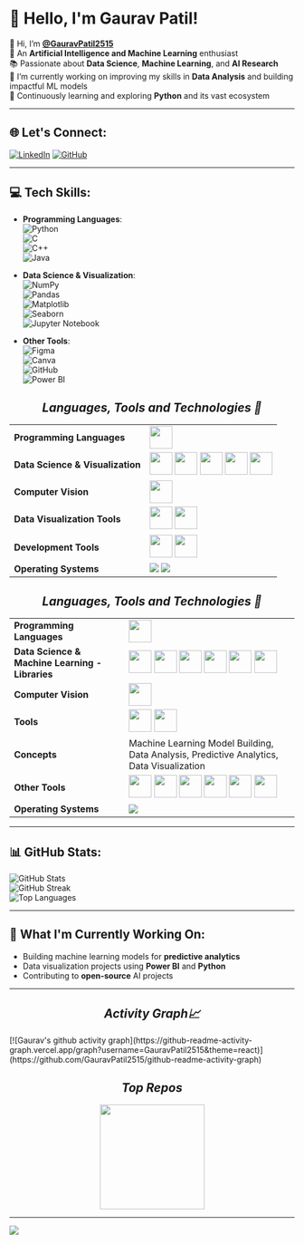 # 💫 Hello, I'm Gaurav Patil!

👋 Hi, I’m **[@GauravPatil2515](https://github.com/GauravPatil)**  
🤖 An **Artificial Intelligence and Machine Learning** enthusiast  
📚 Passionate about **Data Science**, **Machine Learning**, and **AI Research**  
🎯 I’m currently working on improving my skills in **Data Analysis** and building impactful ML models  
🌱 Continuously learning and exploring **Python** and its vast ecosystem

---

## 🌐 Let's Connect:
[![LinkedIn](https://img.shields.io/badge/LinkedIn-%230077B5.svg?style=flat-square&logo=linkedin&logoColor=white)](https://www.linkedin.com/in/gaurav-patil-6b1241215/)
[![GitHub](https://img.shields.io/badge/GitHub-%23121011.svg?style=flat-square&logo=github&logoColor=white)](https://github.com/GauravPatil2515)

---

## 💻 Tech Skills:
- **Programming Languages**:  
  ![Python](https://img.shields.io/badge/python-3670A0?style=for-the-badge&logo=python&logoColor=ffdd54)  
  ![C](https://img.shields.io/badge/c-%2300599C.svg?style=for-the-badge&logo=c&logoColor=white)  
  ![C++](https://img.shields.io/badge/c++-%2300599C.svg?style=for-the-badge&logo=c%2B%2B&logoColor=white)  
  ![Java](https://img.shields.io/badge/java-%23ED8B00.svg?style=for-the-badge&logo=openjdk&logoColor=white)

- **Data Science & Visualization**:  
  ![NumPy](https://img.shields.io/badge/numpy-%23013243.svg?style=for-the-badge&logo=numpy&logoColor=white)  
  ![Pandas](https://img.shields.io/badge/pandas-%23150458.svg?style=for-the-badge&logo=pandas&logoColor=white)  
  ![Matplotlib](https://img.shields.io/badge/Matplotlib-%23ffffff.svg?style=for-the-badge&logo=Matplotlib&logoColor=black)  
  ![Seaborn](https://img.shields.io/badge/Seaborn-%23ffffff.svg?style=for-the-badge&logo=Seaborn&logoColor=black)  
  ![Jupyter Notebook](https://img.shields.io/badge/jupyter-%23F37626.svg?style=for-the-badge&logo=jupyter&logoColor=white)

- **Other Tools**:  
  ![Figma](https://img.shields.io/badge/figma-%23F24E1E.svg?style=for-the-badge&logo=figma&logoColor=white)  
  ![Canva](https://img.shields.io/badge/Canva-%2300C4CC.svg?style=for-the-badge&logo=Canva&logoColor=white)  
  ![GitHub](https://img.shields.io/badge/github-%23121011.svg?style=for-the-badge&logo=github&logoColor=white)  
  ![Power BI](https://img.shields.io/badge/power_bi-F2C811?style=for-the-badge&logo=powerbi&logoColor=black)

  <div align="center">
<h2 align='center'><i>Languages, Tools and Technologies 🚀</i></h2>
<table>
	<tr>
		<td><strong>Programming Languages</strong></td>
		<td><img height=40 src="https://skillicons.dev/icons?i=cpp,c,java,python&theme=dark"></td>
	</tr>
	<tr>
		<td><strong>Data Science & Visualization</strong></td>
		<td>
			<img height=40 src="https://skillicons.dev/icons?i=numpy,pandas&theme=light">
			<img height=40 src="https://skillicons.dev/icons?i=scikit-learn&theme=light">
			<img height=40 src="https://matplotlib.org/_static/logo2.svg">
			<img height=40 src="https://seaborn.pydata.org/_static/logo-wide-lightbg.svg">
			<img height=40 src="https://upload.wikimedia.org/wikipedia/commons/3/38/Jupyter_logo.svg"> <!-- Jupyter logo -->
		</td>
	</tr>
	<tr>
		<td><strong>Computer Vision</strong></td>
		<td>
			<img height=40 src="https://skillicons.dev/icons?i=opencv&theme=dark">
		</td>
	</tr>
	<tr>
		<td><strong>Data Visualization Tools</strong></td>
		<td>
			<img height=40 src="https://skillicons.dev/icons?i=powerbi&theme=dark">
			<img height=40 src="https://skillicons.dev/icons?i=tableau&theme=dark">
		</td>
	</tr>
	<tr>
		<td><strong>Development Tools</strong></td>
		<td>
			<img height=40 src="https://skillicons.dev/icons?i=arduino&theme=dark">
			<img height=40 src="https://skillicons.dev/icons?i=git,github,vscode&theme=dark">
		</td>
	</tr>
	<tr>
		<td><strong>Operating Systems</strong></td>
		<td>
			<img src="https://img.shields.io/badge/Linux-FCC624?style=for-the-badge&logo=linux&logoColor=black">
			<img src="https://img.shields.io/badge/Windows-0078D6?style=for-the-badge&logo=windows&logoColor=white">
		</td>
	</tr>
</table>

	
  
 
</table>
</div>

<div align="center">
  <h2 align='center'><i>Languages, Tools and Technologies 🚀</i></h2>
  <table>
    <tr>
      <td><strong>Programming Languages</strong></td>
      <td>
        <img height=40 src="https://skillicons.dev/icons?i=cpp,c,java,python&theme=dark">
      </td>
    </tr>
    <tr>
      <td><strong>Data Science & Machine Learning - Libraries</strong></td>
      <td>
	<img height=40 src="https://upload.wikimedia.org/wikipedia/commons/3/31/NumPy_logo_2020.svg"> <!-- NumPy -->
	<img height=40 src="https://upload.wikimedia.org/wikipedia/commons/e/ed/Pandas_logo.svg"> <!-- Pandas -->
	<img height=40 src="https://upload.wikimedia.org/wikipedia/commons/0/05/Scikit_learn_logo_small.svg"> <!-- Scikit-learn -->
        <img height=40 src="https://skillicons.dev/icons?i=scikit-learn,tensorflow&theme=light">
        <img height=40 src="https://matplotlib.org/_static/logo2.svg">
        <img height=40 src="https://seaborn.pydata.org/_static/logo-wide-lightbg.svg">
      </td>
    </tr>
    <tr>
      <td><strong>Computer Vision</strong></td>
      <td>
        <img height=40 src="https://skillicons.dev/icons?i=opencv&theme=dark">
      </td>
    </tr>
    <tr>
      <td><strong>Tools</strong></td>
      <td>
        <img height=40 src="https://skillicons.dev/icons?i=jupyter,powerbi,github,vscode,pycharm,intellij&theme=dark">
        <img height=40 src="https://upload.wikimedia.org/wikipedia/commons/3/38/Jupyter_logo.svg"> 
      </td>
    </tr>
    <tr>
      <td><strong>Concepts</strong></td>
      <td>
        <span>Machine Learning Model Building, Data Analysis, Predictive Analytics, Data Visualization</span>
      </td>
    </tr>
    <tr>
      <td><strong>Other Tools</strong></td>
      <td>
	<img height=40 src="https://skillicons.dev/icons?i=arduino&theme=dark">
               <img height=40 src="https://upload.wikimedia.org/wikipedia/commons/3/33/Figma-logo.svg"> <!-- Canva logo not visible, use Figma -->
               <img height=40 src="https://upload.wikimedia.org/wikipedia/commons/4/4b/Canva_Logo.svg"> <!-- Canva -->
               <img height=40 src="https://skillicons.dev/icons?i=postman&theme=dark">
               <img height=40 src="https://skillicons.dev/icons?i=mysql&theme=dark">
	       <img height=40 src="https://upload.wikimedia.org/wikipedia/commons/7/73/Microsoft_Excel_2013_logo.svg"> <!-- Excel -->
      </td>
    </tr>
    <tr>
      <td><strong>Operating Systems</strong></td>
      <td>
        <img src="https://img.shields.io/badge/Windows-0078D6?style=for-the-badge&logo=windows&logoColor=white">
      </td>
    </tr>
  </table>
</div>


---


## 📊 GitHub Stats:
![GitHub Stats](https://github-readme-stats.vercel.app/api?username=GauravPatil2515&theme=radical&hide_border=false&include_all_commits=false&count_private=false)  
![GitHub Streak](https://github-readme-streak-stats.herokuapp.com/?user=GauravPatil2515&theme=radical&hide_border=false)  
![Top Languages](https://github-readme-stats.vercel.app/api/top-langs/?username=GauravPatil2515&theme=radical&hide_border=false&include_all_commits=false&count_private=false&layout=compact)

---

## 🚀 What I'm Currently Working On:
- Building machine learning models for **predictive analytics**
- Data visualization projects using **Power BI** and **Python**
- Contributing to **open-source** AI projects

---

<h2 align='center'><i>Activity Graph📈</i></h2>
[![Gaurav's github activity graph](https://github-readme-activity-graph.vercel.app/graph?username=GauravPatil2515&theme=react)](https://github.com/GauravPatil2515/github-readme-activity-graph)

<h2 align='center'><i>Top Repos</i></h2>
<p align="center">
  <a href="https://github.com/GauravPatil2515/Gesture-Recognition-with-OpenCV-and-MediaPipe">
    <img src="https://github-readme-stats.vercel.app/api/pin/?username=GauravPatil2515&repo=Gesture-Recognition-with-OpenCV-and-MediaPipe&theme=react&hide_border=true" height="185">
  </a>
</p>

---

[![](https://visitcount.itsvg.in/api?id=GauravPatil2515&icon=0&color=0)](https://visitcount.itsvg.in)

